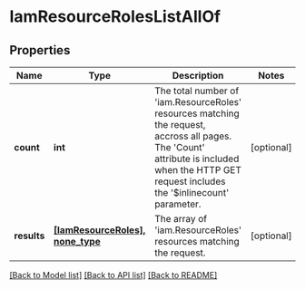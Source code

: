 # IamResourceRolesListAllOf

## Properties
Name | Type | Description | Notes
------------ | ------------- | ------------- | -------------
**count** | **int** | The total number of &#39;iam.ResourceRoles&#39; resources matching the request, accross all pages. The &#39;Count&#39; attribute is included when the HTTP GET request includes the &#39;$inlinecount&#39; parameter. | [optional] 
**results** | [**[IamResourceRoles], none_type**](IamResourceRoles.md) | The array of &#39;iam.ResourceRoles&#39; resources matching the request. | [optional] 

[[Back to Model list]](../README.md#documentation-for-models) [[Back to API list]](../README.md#documentation-for-api-endpoints) [[Back to README]](../README.md)


